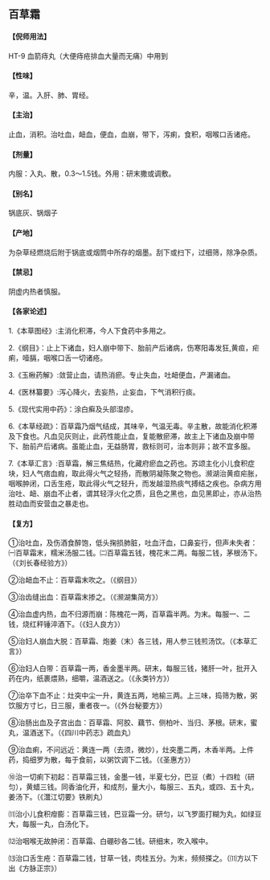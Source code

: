 ## 百草霜

#### 【倪师用法】

HT-9 血箭痔丸（大便痔疮排血大量而无痛）中用到

#### 【性味】

辛，温。入肝、肺、胃经。

#### 【主治】

止血，消积。治吐血，衄血，便血，血崩，带下，泻痢，食积，咽喉口舌诸疮。

#### 【剂量】

内服：入丸、散，0.3～1.5钱。外用：研末撒或调敷。

#### 【别名】

锅底灰、锅烟子

#### 【产地】

为杂草经燃烧后附于锅底或烟筒中所存的烟墨。刮下或扫下，过细筛，除净杂质。

#### 【禁忌】

阴虚内热者慎服。

#### 【各家论述】

1.《本草图经》:主消化积滞，今人下食药中多用之。

2.《纲目》：止上下诸血，妇人崩中带下、胎前产后诸病，伤寒阳毒发狂,黄疸，疟痢，噎膈，咽喉口舌一切诸疮。

3.《玉楸药解》:敛营止血，请热消瘀。专止失血，吐衄便血，产漏诸血。

4.《医林纂要》:泻心降火，去妄热，止妄血，下气消积行痰。

5.《现代实用中药》：涂白癣及头部湿疹。

6.《本草经疏》：百草霜乃烟气结成，其味辛，气温无毒。辛主散，故能消化积滞及下食也。凡血见灰则止，此药性能止血，复能散瘀滞，故主上下诸血及崩中带下、胎前产后诸病。虽能止血，无益肠胃，救标则可，治本则非；故不宜多服。

7.《本草汇言》:百草霜，解三焦结热，化藏府瘀血之药也。苏颂主化小儿食积症块，妇人气痞血瘕，取此得火气之轻扬，而散阴凝陈聚之物也。濒湖治黄疸疟胀，咽喉肿闭，口舌生疮，取此得火气之轻升，而发越湿热痰气搏结之疾也。杂病方用治吐、衄、崩血不止者，谓其轻浮火化之质，且色之黑也，血见黑即止，亦从治热胜动血而安营血之暴走也。

#### 【复方】

①治吐血，及伤酒食醉饱，低头掬损肺脏，吐血汗血，口鼻妄行，但声未失者：㈠百草霜末，糯米汤服二钱。㈡百草霜五钱，槐花末二两。每服二钱，茅根汤下。（《刘长春经验方》）

②治衄血不止：百草霜末吹之。（《纲目》）

③治齿缝出血：百草霜末掺之。（《濒湖集简方》）

④治血虚内热，血不归源而崩：陈槐花一两，百草霜半两。为末。每服一、二钱，烧红秤锤淬酒下。（《妇人良方》）

⑤治妇人崩血大脱：百草霜、炮姜（末）各三钱，用人参三钱煎汤饮。（《本草汇言》）

⑥治妇人白带：百草霜一两，香金墨半两。研末，每服三钱，猪肝一叶，批开入药在内，纸裹煨熟，细嚼，温酒送之。（《永类钤方》）

⑦治卒下血不止：灶突中尘一升，黄连五两，地榆三两。上三味，捣筛为散，粥饮服方寸匕，日三服，重者夜一。（《外台秘要方》）

⑧治肠出血及子宫出血：百草霜、阿胶、藕节、侧柏叶、当归、茅根。研末，蜜丸，温酒送下。（《四川中药志》疏血丸）

⑨治血痢，不问远近：黄连一两（去须，微炒），灶突墨二两，木香半两。上件药，捣细罗为散，每于食前，以粥饮调下二钱。（《圣惠方》）

⑩治一切痢下初起：百草霜三钱，金墨一钱，半夏七分，巴豆（煮）十四粒（研匀），黄蜡三钱。同香油化开，和成剂，量大小，每服三、五丸，或四、五十丸，姜汤下。（《灊江切要》铁刷丸）

⑾治小儿食积疳膨：百草霜三钱，巴豆霜一分。研匀，以飞罗面打糊为丸，如绿豆大，每服一丸，白汤化下。

⑿治咽喉无故肿闭：百草霜、白硼砂各二钱。研细末，吹入喉中。

⒀治口舌生疮：百草霜二钱，甘草一钱，肉桂五分。为末，频频搽之。（⑾方以下出《方脉正宗》）